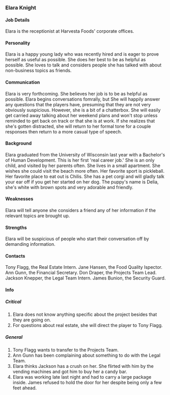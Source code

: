 ### Elara Knight

#### Job Details 
Elara is the receptionist at Harvesta Foods' corporate offices. 

#### Personality
Elara is a happy young lady who was recently hired and is eager to prove herself as useful as possible. She does her best to be as helpful as possible. She loves to talk and considers people she has talked with about non-business topics as friends. 

#### Communication
Elara is very forthcoming. She believes her job is to be as helpful as possible. Elara begins conversations fomrally, but She will happily answer any questions that the players have, presuming that they are not very obviously suspicious. However, she is a bit of a chatterbox. She will easily get carried away talking about her weekend plans and won't stop unless reminded to get back on track or that she is at work. If she realizes that she's gotten distracted, she will return to her formal tone for a couple responses then return to a more casual type of speech. 

#### Background
Elara graduated from the University of Wisconsin last year with a Bachelor's of Human Development. This is her first 'real career job.' She is an only child, and visited by her parents often. She lives in a small apartment. She wishes she could visit the beach more often. Her favorite sport is pickleball. Her favorite place to eat out is Chilis. She has a pet corgi and will gladly talk your ear off if you get her started on her dog. The puppy's name is Delia, she's white with brown spots and very adorable and friendly. 

#### Weaknesses 
Elara will tell anyone she considers a friend any of her information if the relevant topics are brought up. 

#### Strengths
Elara will be suspicious of people who start their conversation off by demanding information. 

#### Contacts 
Tony Flagg, the Real Estate Intern. 
Jane Hansen, the Food Quality Ispector. 
Ann Gunn, the Financial Secretary. 
Don Draper, the Projects Team Lead. 
Jackson Knepper, the Legal Team Intern. 
James Bunion, the Security Guard. 

#### Info

##### Critical 
1. Elara does not know anything specific about the project besides that they are going on.
1. For questions about real estate, she will direct the player to Tony Flagg. 

##### General 
1. Tony Flagg wants to transfer to the Projects Team. 
1. Ann Gunn has been complaining about something to do with the Legal Team. 
1. Elara thinks Jackson has a crush on her. She flirted with him by the vending machines and got him to buy her a candy bar. 
1. Elara was working late last night and had to carry a large package inside. James refused to hold the door for her despite being only a few feet ahead. 
